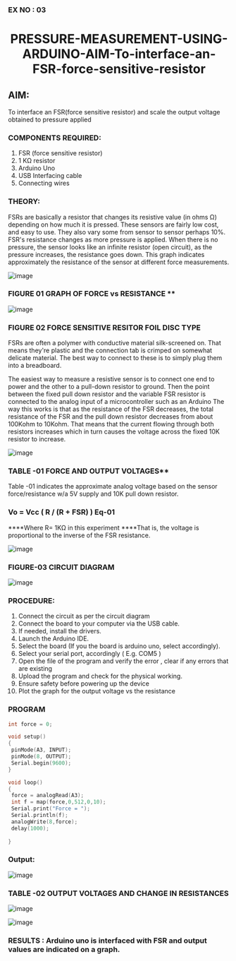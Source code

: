 ### EX NO : 03
# <p align="center"> PRESSURE-MEASUREMENT-USING-ARDUINO-AIM-To-interface-an-FSR-force-sensitive-resistor </p>

## AIM: 
To interface an FSR(force sensitive resistor) and scale the output voltage obtained to pressure applied 
 
### COMPONENTS REQUIRED:
1.	FSR  (force sensitive resistor)
2.	1 KΩ resistor 
3.	Arduino Uno 
4.	USB Interfacing cable 
5.	Connecting wires 

### THEORY: 
FSRs are basically a resistor that changes its resistive value (in ohms Ω) depending on how much it is pressed. These sensors are fairly low cost, and easy to use. They also vary some from sensor to sensor perhaps 10%. FSR's resistance changes as more pressure is applied. When there is no pressure, the sensor looks like an infinite resistor (open circuit), as the pressure increases, the resistance goes down. This graph indicates approximately the resistance of the sensor at different force measurements.
 
![image](https://user-images.githubusercontent.com/36288975/163532939-d6888ae1-4068-4d83-86a7-fc4c32d5179e.png)

### FIGURE 01 GRAPH OF FORCE vs RESISTANCE **

![image](https://user-images.githubusercontent.com/36288975/163532957-82d57567-a1c3-48c5-8a87-7ea66d6fca49.png)

### FIGURE 02 FORCE SENSITIVE RESITOR FOIL DISC TYPE  

FSRs are often a polymer with conductive material silk-screened on. That means they're plastic and the connection tab is crimped on somewhat delicate material. The best way to connect to these is to simply plug them into a breadboard.

The easiest way to measure a resistive sensor is to connect one end to power and the other to a pull-down resistor to ground. Then the point between the fixed pull down resistor and the variable FSR resistor is connected to the analog input of a microcontroller such as an Arduino The way this works is that as the resistance of the FSR decreases, the total resistance of the FSR and the pull down resistor decreases from about 100Kohm to 10Kohm. That means that the current flowing through both resistors increases which in turn causes the voltage across the fixed 10K resistor to increase.

 ![image](https://user-images.githubusercontent.com/36288975/163532972-2b909551-12c9-485d-adb1-d1e988d557bd.png)

### TABLE -01 FORCE AND OUTPUT VOLTAGES**
	
  Table -01 indicates the approximate analog voltage based on the sensor force/resistance w/a 5V supply and 10K pull down resistor.

### Vo = Vcc ( R / (R + FSR) )								Eq-01

****Where R= 1KΩ in this experiment 
****That is, the voltage is proportional to the inverse of the FSR resistance.


![image](https://user-images.githubusercontent.com/36288975/163532979-a2a5cb5c-f495-442c-843e-bebb82737a35.png)

### FIGURE-03 CIRCUIT DIAGRAM

![image](https://user-images.githubusercontent.com/74660507/166241830-6732e218-3192-4264-9679-f640c08ecc65.png)

### PROCEDURE:
1.	Connect the circuit as per the circuit diagram 
2.	Connect the board to your computer via the USB cable.
3.	If needed, install the drivers.
4.	Launch the Arduino IDE.
5.	Select the board (If you the board is arduino uno, select accordingly).
6.	Select your serial port, accordingly ( E.g. COM5 )
7.	Open the file of the program  and verify the error , clear if any errors that are existing 
8.	Upload the program and check for the physical working. 
9.	Ensure safety before powering up the device 
10.	Plot the graph for the output voltage vs the resistance 

### PROGRAM 
 ```c
 int force = 0;

void setup()
{
  pinMode(A3, INPUT);
  pinMode(8, OUTPUT);
  Serial.begin(9600);
}

void loop()
{
  force = analogRead(A3);
  int f = map(force,0,512,0,10);
  Serial.print("Force = ");
  Serial.println(f);
  analogWrite(8,force);
  delay(1000); 
  
}
```
 ### Output:
 
![image](https://user-images.githubusercontent.com/74660507/166242506-a3189856-9c33-4d7c-be65-ec3bce063b49.png)

### TABLE -02 OUTPUT VOLTAGES AND CHANGE IN RESISTANCES

![image](https://user-images.githubusercontent.com/74660507/166242572-92e7cb05-41c6-4057-b6a5-5cdf22a7b5a4.png)

![image](https://user-images.githubusercontent.com/74660507/167768105-fd0493d3-3a00-4a1e-9e68-82523fcfa7cb.png)


### RESULTS : Arduino uno is interfaced with FSR and output values are indicated on a graph.
